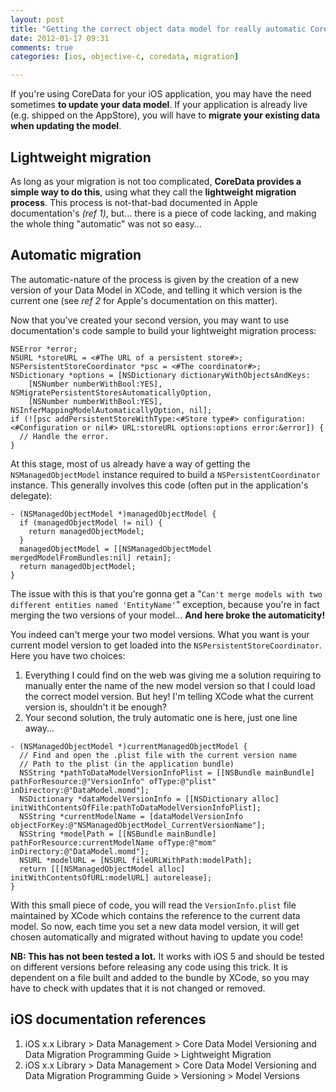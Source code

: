 ```yaml
---
layout: post
title: "Getting the correct object data model for really automatic CoreData lightweight migrations"
date: 2012-01-17 09:31
comments: true
categories: [ios, objective-c, coredata, migration]

---
```

If you're using CoreData for your iOS application, you may have the need sometimes **to update your data model**. If your application is already live (e.g. shipped on the AppStore), you will have to **migrate your existing data when updating the model**.

<!-- more -->

## Lightweight migration

As long as your migration is not too complicated, **CoreData provides a simple way to do this**, using what they call the **lightweight migration process**. This process is not-that-bad documented in Apple documentation's *(ref 1)*, but... there is a piece of code lacking, and making the whole thing "automatic" was not so easy...

## Automatic migration

The automatic-nature of the process is given by the creation of a new version of your Data Model in XCode, and telling it which version is the current one (see *ref 2* for Apple's documentation on this matter).

Now that you've created your second version, you may want to use documentation's code sample to build your lightweight migration process:

``` objc
NSError *error;
NSURL *storeURL = <#The URL of a persistent store#>;
NSPersistentStoreCoordinator *psc = <#The coordinator#>;
NSDictionary *options = [NSDictionary dictionaryWithObjectsAndKeys:
    [NSNumber numberWithBool:YES], NSMigratePersistentStoresAutomaticallyOption,
    [NSNumber numberWithBool:YES], NSInferMappingModelAutomaticallyOption, nil];
if (![psc addPersistentStoreWithType:<#Store type#> configuration:<#Configuration or nil#> URL:storeURL options:options error:&error]) {
  // Handle the error.
}
```

At this stage, most of us already have a way of getting the `NSManagedObjectModel` instance required to build a `NSPersistentCoordinator` instance. This generally involves this code (often put in the application's delegate):

``` objc
- (NSManagedObjectModel *)managedObjectModel {
  if (managedObjectModel != nil) {
    return managedObjectModel;
  }
  managedObjectModel = [[NSManagedObjectModel mergedModelFromBundles:nil] retain];
  return managedObjectModel;
}
```

The issue with this is that you're gonna get a "`Can't merge models with two different entities named 'EntityName'`" exception, because you're in fact merging the two versions of your model... **And here broke the automaticity!**

You indeed can't merge your two model versions. What you want is your current model version to get loaded into the `NSPersistentStoreCoordinator`. Here you have two choices:

1. Everything I could find on the web was giving me a solution requiring to manually enter the name of the new model version so that I could load the correct model version. But hey! I'm telling XCode what the current version is, shouldn't it be enough?
2. Your second solution, the truly automatic one is here, just one line away...

``` objc Load the current NSManagedObjectModel using XCode generated VersionInfo property list
- (NSManagedObjectModel *)currentManagedObjectModel {
  // Find and open the .plist file with the current version name
  // Path to the plist (in the application bundle)
  NSString *pathToDataModelVersionInfoPlist = [[NSBundle mainBundle] pathForResource:@"VersionInfo" ofType:@"plist" inDirectory:@"DataModel.momd"];
  NSDictionary *dataModelVersionInfo = [[NSDictionary alloc] initWithContentsOfFile:pathToDataModelVersionInfoPlist];
  NSString *currentModelName = [dataModelVersionInfo objectForKey:@"NSManagedObjectModel_CurrentVersionName"];
  NSString *modelPath = [[NSBundle mainBundle] pathForResource:currentModelName ofType:@"mom" inDirectory:@"DataModel.momd"];
  NSURL *modelURL = [NSURL fileURLWithPath:modelPath];
  return [[[NSManagedObjectModel alloc] initWithContentsOfURL:modelURL] autorelease];
}
```

With this small piece of code, you will read the `VersionInfo.plist` file maintained by XCode which contains the reference to the current data model. So now, each time you set a new data model version, it will get chosen automatically and migrated without having to update you code!

**NB: This has not been tested a lot.** It works with iOS 5 and should be tested on different versions before releasing any code using this trick. It is dependent on a file built and added to the bundle by XCode, so you may have to check with updates that it is not changed or removed.

## iOS documentation references

1. iOS x.x Library > Data Management > Core Data Model Versioning and Data Migration Programming Guide > Lightweight Migration
2. iOS x.x Library > Data Management > Core Data Model Versioning and Data Migration Programming Guide > Versioning > Model Versions